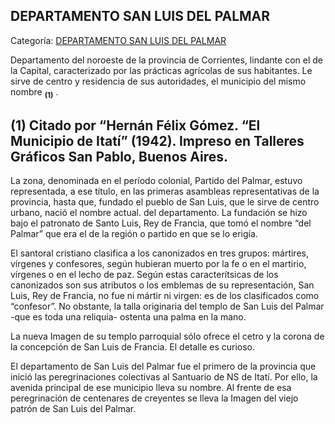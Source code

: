 ## DEPARTAMENTO SAN LUIS DEL PALMAR

Categoría: [DEPARTAMENTO SAN LUIS DEL PALMAR](http://descubrircorrientes.com.ar/2012/index.php/1915-geografia/9-geografia-politica/departamento-san-luis-del-palmar)

Departamento del noroeste de la provincia de Corrientes, lindante con el de la Capital, caracterizado por las prácticas agrícolas de sus habitantes. Le sirve de centro y residencia de sus autoridades, el municipio del mismo nombre <sub><strong><span><span>(1)</span></span></strong></sub> .

## **(1)** Citado por “Hernán Félix Gómez. “El Municipio de Itatí” (1942). Impreso en Talleres Gráficos San Pablo, Buenos Aires.

La zona, denominada en el período colonial, Partido del Palmar, estuvo representada, a ese título, en las primeras asambleas representativas de la provincia, hasta que, fundado el pueblo de San Luis, que le sirve de centro urbano, nació el nombre actual. del departamento. La fundación se hizo bajo el patronato de Santo Luis, Rey de Francia, que tomó el nombre “del Palmar” que era el de la región o partido en que se lo erigía.

El santoral cristiano clasifica a los canonizados en tres grupos: mártires, vírgenes y confesores, según hubieran muerto por la fe o en el martirio, vírgenes o en el lecho de paz. Según estas caracterítsicas de los canonizados son sus atributos o los emblemas de su representación, San Luis, Rey de Francia, no fue ni mártir ni virgen: es de los clasificados como “confesor”. No obstante, la talla originaria del templo de San Luis del Palmar -que es toda una reliquia- ostenta una palma en la mano.

La nueva Imagen de su templo parroquial sólo ofrece el cetro y la corona de la concepción de San Luis de Francia. El detalle es curioso.

El departamento de San Luis del Palmar fue el primero de la provincia que inició las peregrinaciones colectivas al Santuario de NS de Itatí. Por ello, la avenida principal de ese municipio lleva su nombre. Al frente de esa peregrinación de centenares de creyentes se lleva la Imagen del viejo patrón de San Luis del Palmar.